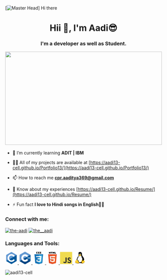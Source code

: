 ###
[![Master Head](https://cdn.dribbble.com/users/416610/screenshots/4801105/coding_desk_flat_vector_ui_ux_design_illustration_motion_animation_gif2.gif)]
Hi there<h1 align="center">Hii 👀, I'm Aadi😎</h1>
<h3 align="center">I'm a developer as well as Student.</h3>

<p align="left"> <img src="https://media1.tenor.com/images/cd37fa49c983ac905df0016fd5b6a2ee/tenor.gif?itemid=13165216" width="100%" height="300px" /> </p>

- 🌱 I’m currently learning **ADIT | IBM**

- 👨‍💻 All of my projects are available at [https://aadi13-cell.github.io/Portfolio13/](https://aadi13-cell.github.io/Portfolio13/)

- 📫 How to reach me **cpr.aaditya369@gmail.com**

- 📄 Know about my experiences [https://aadi13-cell.github.io/Resume/](https://aadi13-cell.github.io/Resume/)

- ⚡ Fun fact **I love to Hindi songs in English🫠😄**

<h3 align="left">Connect with me:</h3>
<p align="left">
<a href="https://linkedin.com/in/the-aadi" target="blank"><img align="center" src="https://raw.githubusercontent.com/rahuldkjain/github-profile-readme-generator/master/src/images/icons/Social/linked-in-alt.svg" alt="the-aadi" height="30" width="40" /></a>
<a href="https://instagram.com/the__aadi" target="blank"><img align="center" src="https://raw.githubusercontent.com/rahuldkjain/github-profile-readme-generator/master/src/images/icons/Social/instagram.svg" alt="the__aadi" height="30" width="40" /></a>
</p>

<h3 align="left">Languages and Tools:</h3>
<p align="left"> <a href="https://www.cprogramming.com/" target="_blank" rel="noreferrer"> <img src="https://raw.githubusercontent.com/devicons/devicon/master/icons/c/c-original.svg" alt="c" width="40" height="40"/> </a> <a href="https://www.w3schools.com/cpp/" target="_blank" rel="noreferrer"> <img src="https://raw.githubusercontent.com/devicons/devicon/master/icons/cplusplus/cplusplus-original.svg" alt="cplusplus" width="40" height="40"/> </a> <a href="https://www.w3schools.com/css/" target="_blank" rel="noreferrer"> <img src="https://raw.githubusercontent.com/devicons/devicon/master/icons/css3/css3-original-wordmark.svg" alt="css3" width="40" height="40"/> </a> <a href="https://www.w3.org/html/" target="_blank" rel="noreferrer"> <img src="https://raw.githubusercontent.com/devicons/devicon/master/icons/html5/html5-original-wordmark.svg" alt="html5" width="40" height="40"/> </a> <a href="https://developer.mozilla.org/en-US/docs/Web/JavaScript" target="_blank" rel="noreferrer"> <img src="https://raw.githubusercontent.com/devicons/devicon/master/icons/javascript/javascript-original.svg" alt="javascript" width="40" height="40"/> </a> <a href="https://www.linux.org/" target="_blank" rel="noreferrer"> <img src="https://raw.githubusercontent.com/devicons/devicon/master/icons/linux/linux-original.svg" alt="linux" width="40" height="40"/> </a> </p>

<p><img align="center" src="https://github-readme-stats.vercel.app/api/top-langs?username=aadi13-cell&show_icons=true&locale=en&layout=compact" alt="aadi13-cell" /></p>

